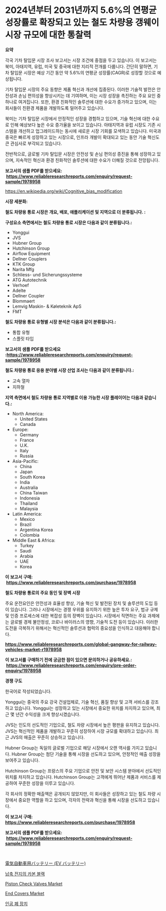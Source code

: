 <p><h1>2024년부터 2031년까지 5.6%의 연평균 성장률로 확장되고 있는 철도 차량용 갱웨이 시장 규모에 대한 통찰력</h1></p><p><strong>요약</strong></p>
<p><p>각국 기차 탈입문 시장 조사 보고서는 시장 조건에 중점을 두고 있습니다. 이 보고서는 북미, 아태지역, 유럽, 미국 및 중국에 대한 지리적 전개를 다룹니다. 간단히 말하면, 기차 탈입문 시장은 예상 기간 동안 약 5.6%의 연평균 성장률(CAGR)로 성장할 것으로 예상됩니다.</p><p>기차 탈입문 시장의 주요 동향은 제품 혁신과 개선에 집중된다. 이러한 기술적 발전은 안전성과 손님 편의성을 향상시키는 데 기여하며, 이는 시장 성장을 촉진하는 주요 요인 중 하나로 여겨집니다. 또한, 환경 친화적인 솔루션에 대한 수요가 증가하고 있으며, 이는 회사들이 친환경 제품을 개발하도록 밀어주고 있습니다.</p><p>북미는 기차 탈입문 시장에서 안정적인 성장을 경험하고 있으며, 기술 혁신에 대한 수요로 인해 예상보다 높은 수요 증가율을 보이고 있습니다. 아태지역과 유럽 시장도 기존 시스템을 개선하고 업그레이드하는 동시에 새로운 시장 기회를 모색하고 있습니다. 미국과 중국은 빠르게 성장하고 있는 시장으로, 인프라 개발이 확대되고 있는 동안 기술 혁신도 큰 관심사로 부각되고 있습니다.</p><p>전반적으로, 글로벌 기차 탈입문 시장은 안전성 및 손님 편의성 증진을 통해 성장하고 있으며, 지속적인 혁신과 환경 친화적인 솔루션에 대한 수요가 더해질 것으로 전망됩니다.</p></p>
<p><strong>보고서의 샘플 PDF를 받으세요: &nbsp;<a href="https://www.reliableresearchreports.com/enquiry/request-sample/1978958">https://www.reliableresearchreports.com/enquiry/request-sample/1978958</a></strong></p>
<p><a href="https://en.wikipedia.org/wiki/Cognitive_bias_modification">https://en.wikipedia.org/wiki/Cognitive_bias_modification</a></p>
<p><strong>시장 세분화:</strong></p>
<p><strong> 철도 차량용 통로 시장은 개요, 배포, 애플리케이션 및 지역으로 더 분류됩니다. :</strong></p>
<p><strong>구성요소 측면에서는 철도 차량용 통로 시장은 다음과 같이 분류됩니다.:</strong></p>
<p><ul><li>Yonggui</li><li>JVS</li><li>Hubner Group</li><li>Hutchinson Group</li><li>Airflow Equipment</li><li>Dellner Couplers</li><li>KTK Group</li><li>Narita Mfg</li><li>Schliess- und Sicherungssysteme</li><li>ATG Autotechnik</li><li>Verhoef</li><li>Adelte</li><li>Dellner Coupler</li><li>Blommaert</li><li>Lemvig Maskin- & Køleteknik ApS</li><li>FMT</li></ul></p>
<p><strong> 철도 차량용 통로 유형별 시장 분석은 다음과 같이 분류됩니다.:</strong></p>
<p><ul><li>통합 유형</li><li>스플릿 타입</li></ul></p>
<p><strong>보고서의 샘플 PDF를 받으세요 :<a href="https://www.reliableresearchreports.com/enquiry/request-sample/1978958">https://www.reliableresearchreports.com/enquiry/request-sample/1978958</a></strong></p>
<p><strong> 철도 차량용 통로 응용 분야별 시장 산업 조사는 다음과 같이 분류됩니다.:</strong></p>
<p><ul><li>고속 열차</li><li>지하철</li></ul></p>
<p><strong>지역 측면에서 철도 차량용 통로 지역별로 이용 가능한 시장 플레이어는 다음과 같습니다.:</strong></p>
<p><ul>
    <li>
        North America:
        <ul>
            <li>United States</li>
            <li>Canada</li>
        </ul>
    </li>
    <li>
        Europe:
        <ul>
            <li>Germany</li>
            <li>France</li>
            <li>U.K.</li>
            <li>Italy</li>
            <li>Russia</li>
        </ul>
    </li>
    <li>
        Asia-Pacific:
        <ul>
            <li>China</li>
            <li>Japan</li>
            <li>South Korea</li>
            <li>India</li>
            <li>Australia</li>
            <li>China Taiwan</li>
            <li>Indonesia</li>
            <li>Thailand</li>
            <li>Malaysia</li>
        </ul>
    </li>
    <li>
        Latin America:
        <ul>
            <li>Mexico</li>
            <li>Brazil</li>
            <li>Argentina Korea</li>
            <li>Colombia</li>
        </ul>
    </li>
    <li>
        Middle East & Africa:
        <ul>
            <li>Turkey</li>
            <li>Saudi</li>
            <li>Arabia</li>
            <li>UAE</li>
            <li>Korea</li>
        </ul>
    </li>
    </ul></p>
<p><strong>이 보고서 구매: &nbsp;<a href="https://www.reliableresearchreports.com/purchase/1978958">https://www.reliableresearchreports.com/purchase/1978958</a></strong></p>
<p><strong>철도 차량용 통로의 주요 동인 및 장벽 시장</strong></p>
<p><p>주요 운전요인은 안전성과 효율성 향상, 기술 혁신 및 발전된 장치 및 솔루션의 도입 등이 있습니다. 그러나 시장에서는 경쟁 우위를 유지하기 위한 높은 투자 요구, 법규 규제 및 인증 프로세스에 대한 복잡성 등의 장벽이 있습니다. 시장에서 직면하는 주요 과제에는 글로벌 경제 불안정성, 코로나 바이러스의 영향, 기술적 도전 등이 있습니다. 이러한 도전을 극복하기 위해서는 혁신적인 솔루션과 협력의 중요성을 인식하고 대응해야 합니다.</p></p>
<p><strong><a href="https://www.reliableresearchreports.com/global-gangway-for-railway-vehicles-market-r1978958">https://www.reliableresearchreports.com/global-gangway-for-railway-vehicles-market-r1978958</a></strong></p>
<p><strong>이 보고서를 구매하기 전에 궁금한 점이 있으면 문의하거나 공유하세요.: &nbsp;<a href="https://www.reliableresearchreports.com/enquiry/pre-order-enquiry/1978958">https://www.reliableresearchreports.com/enquiry/pre-order-enquiry/1978958</a></strong></p>
<p><strong>경쟁 구도</strong></p>
<p><p>한국어로 작성되었습니다.</p><p>Yonggui는 중국의 주요 강국 건설업체로, 기술 혁신, 품질 향상 및 고객 서비스를 강조하고 있습니다. Yonggui는 성장하고 있는 시장에서 중요한 위치를 차지하고 있으며, 최근 몇 년간 수익성을 크게 향상시켰습니다.</p><p>JVS는 인도의 선도적인 기업으로, 철도 차량 시장에서 높은 평판을 유지하고 있습니다. JVS는 혁신적인 제품을 개발하고 꾸준히 성장하여 시장 규모를 확대하고 있습니다. 최근 JVS의 매출은 꾸준히 상승하고 있습니다.</p><p>Hubner Group는 독일의 글로벌 기업으로 해당 시장에서 오랜 역사를 가지고 있습니다. Hubner Group는 첨단 기술을 통해 시장을 선도하고 있으며, 안정적인 매출 성장을 보여주고 있습니다.</p><p>Hutchinson Group는 프랑스의 주요 기업으로 안전 및 보안 시스템 분야에서 선도적인 위치를 차지하고 있습니다. Hutchinson Group는 고객에게 뛰어난 제품과 서비스를 제공하여 꾸준한 성장을 이루고 있습니다.</p><p>각 회사의 정확한 매출액은 공개되지 않았지만, 이 회사들은 성장하고 있는 철도 차량 시장에서 중요한 역할을 하고 있으며, 각자의 전략과 혁신을 통해 시장을 선도하고 있습니다.</p></p>
<p><strong>이 보고서 구매: &nbsp; <a href="https://www.reliableresearchreports.com/purchase/1978958">https://www.reliableresearchreports.com/purchase/1978958</a></strong></p>
<p><strong>보고서의 샘플 PDF를 받으세요: &nbsp;<a href="https://www.reliableresearchreports.com/enquiry/request-sample/1978958">https://www.reliableresearchreports.com/enquiry/request-sample/1978958</a></strong><strong></strong></p>
<p>&nbsp;</p>
<p><p><a href="https://github.com/CloydAbbott2023/Market-Research-Report-List-2/blob/main/1407735160671.md">電気自動車用バッテリー (EV バッテリー)</a></p><p><a href="https://github.com/milikokao84/Market-Research-Report-List-1/blob/main/5893102172789.md">납축 전지의 카본 블랙</a></p><p><a href="https://github.com/SheilaBruen2023/Market-Research-Report-List-1/blob/main/piston-check-valves-market.md">Piston Check Valves Market</a></p><p><a href="https://github.com/arionmp/Market-Research-Report-List-4/blob/main/end-covers-market.md">End Covers Market</a></p><p><a href="https://github.com/emakpiahsopiah/Market-Research-Report-List-1/blob/main/5630135172790.md">인공 폐 장치</a></p></p>
